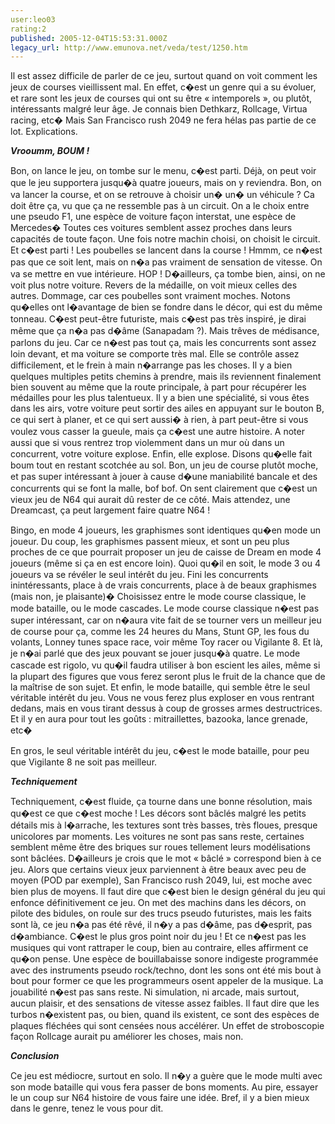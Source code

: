 ```yaml
---
user:leo03
rating:2
published: 2005-12-04T15:53:31.000Z
legacy_url: http://www.emunova.net/veda/test/1250.htm
---
```

Il est assez difficile de parler de ce jeu, surtout quand on voit comment les jeux de courses vieillissent mal. En effet, c�est un genre qui a su évoluer, et rare sont les jeux de courses qui ont su être « intemporels », ou plutôt, intéressants malgré leur âge. Je connais bien Dethkarz, Rollcage, Virtua racing, etc� Mais San Francisco rush 2049 ne fera hélas pas partie de ce lot. Explications.  

  

_**Vrooumm, BOUM !**_  

Bon, on lance le jeu, on tombe sur le menu, c�est parti. Déjà, on peut voir que le jeu supportera jusqu�à quatre joueurs, mais on y reviendra. Bon, on va lancer la course, et on se retrouve à choisir un� un� un véhicule ? Ca doit être ça, vu que ça ne ressemble pas à un circuit. On a le choix entre une pseudo F1, une espèce de voiture façon interstat, une espèce de Mercedes� Toutes ces voitures semblent assez proches dans leurs capacités de toute façon. Une fois notre machin choisi, on choisit le circuit. Et c�est parti ! Les poubelles se lancent dans la course ! Hmmm, ce n�est pas que ce soit lent, mais on n�a pas vraiment de sensation de vitesse. On va se mettre en vue intérieure. HOP ! D�ailleurs, ça tombe bien, ainsi, on ne voit plus notre voiture. Revers de la médaille, on voit mieux celles des autres. Dommage, car ces poubelles sont vraiment moches. Notons qu�elles ont l�avantage de bien se fondre dans le décor, qui est du même tonneau. C�est peut-être futuriste, mais c�est pas très inspiré, je dirai même que ça n�a pas d�âme (Sanapadam ?). Mais trêves de médisance, parlons du jeu. Car ce n�est pas tout ça, mais les concurrents sont assez loin devant, et ma voiture se comporte très mal. Elle se contrôle assez difficilement, et le frein à main n�arrange pas les choses. Il y a bien quelques multiples petits chemins à prendre, mais ils reviennent finalement bien souvent au même que la route principale, à part pour récupérer les médailles pour les plus talentueux. Il y a bien une spécialité, si vous êtes dans les airs, votre voiture peut sortir des ailes en appuyant sur le bouton B, ce qui sert à planer, et ce qui sert aussi� à rien, à part peut-être si vous voulez vous casser la gueule, mais ça c�est une autre histoire. A noter aussi que si vous rentrez trop violemment dans un mur où dans un concurrent, votre voiture explose. Enfin, elle explose. Disons qu�elle fait boum tout en restant scotchée au sol. Bon, un jeu de course plutôt moche, et pas super intéressant à jouer à cause d�une maniabilité bancale et des concurrents qui se font la malle, bof bof. On sent clairement que c�est un vieux jeu de N64 qui aurait dû rester de ce côté. Mais attendez, une Dreamcast, ça peut largement faire quatre N64 !  

  

Bingo, en mode 4 joueurs, les graphismes sont identiques qu�en mode un joueur. Du coup, les graphismes passent mieux, et sont un peu plus proches de ce que pourrait proposer un jeu de caisse de Dream en mode 4 joueurs (même si ça en est encore loin). Quoi qu�il en soit, le mode 3 ou 4 joueurs va se révéler le seul intérêt du jeu. Fini les concurrents inintéressants, place à de vrais concurrents, place à de beaux graphismes (mais non, je plaisante)� Choisissez entre le mode course classique, le mode bataille, ou le mode cascades. Le mode course classique n�est pas super intéressant, car on n�aura vite fait de se tourner vers un meilleur jeu de course pour ça, comme les 24 heures du Mans, Stunt GP, les fous du volants, Lonney tunes space race, voir même Toy racer ou Vigilante 8\. Et là, je n�ai parlé que des jeux pouvant se jouer jusqu�à quatre. Le mode cascade est rigolo, vu qu�il faudra utiliser à bon escient les ailes, même si la plupart des figures que vous ferez seront plus le fruit de la chance que de la maîtrise de son sujet. Et enfin, le mode bataille, qui semble être le seul véritable intérêt du jeu. Vous ne vous ferez plus exploser en vous rentrant dedans, mais en vous tirant dessus à coup de grosses armes destructrices. Et il y en aura pour tout les goûts : mitraillettes, bazooka, lance grenade, etc�  

  

En gros, le seul véritable intérêt du jeu, c�est le mode bataille, pour peu que Vigilante 8 ne soit pas meilleur.  

  

_**Techniquement**_  

Techniquement, c�est fluide, ça tourne dans une bonne résolution, mais qu�est ce que c�est moche ! Les décors sont bâclés malgré les petits détails mis à l�arrache, les textures sont très basses, très floues, presque unicolores par moments. Les voitures ne sont pas sans reste, certaines semblent même être des briques sur roues tellement leurs modélisations sont bâclées. D�ailleurs je crois que le mot « bâclé » correspond bien à ce jeu. Alors que certains vieux jeux parviennent à être beaux avec peu de moyen (POD par exemple), San Francisco rush 2049, lui, est moche avec bien plus de moyens. Il faut dire que c�est bien le design général du jeu qui enfonce définitivement ce jeu. On met des machins dans les décors, on pilote des bidules, on roule sur des trucs pseudo futuristes, mais les faits sont là, ce jeu n�a pas été rêvé, il n�y a pas d�âme, pas d�esprit, pas d�ambiance. C�est le plus gros point noir du jeu ! Et ce n�est pas les musiques qui vont rattraper le coup, bien au contraire, elles affirment ce qu�on pense. Une espèce de bouillabaisse sonore indigeste programmée avec des instruments pseudo rock/techno, dont les sons ont été mis bout à bout pour former ce que les programmeurs osent appeler de la musique. La jouabilité n�est pas sans reste. Ni simulation, ni arcade, mais surtout, aucun plaisir, et des sensations de vitesse assez faibles. Il faut dire que les turbos n�existent pas, ou bien, quand ils existent, ce sont des espèces de plaques fléchées qui sont censées nous accélérer. Un effet de stroboscopie façon Rollcage aurait pu améliorer les choses, mais non.  

  

_**Conclusion**_  

Ce jeu est médiocre, surtout en solo. Il n�y a guère que le mode multi avec son mode bataille qui vous fera passer de bons moments. Au pire, essayer le un coup sur N64 histoire de vous faire une idée. Bref, il y a bien mieux dans le genre, tenez le vous pour dit.